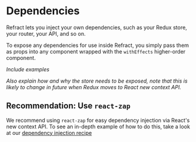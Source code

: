 # Dependencies

Refract lets you inject your own dependencies, such as your Redux store, your router, your API, and so on.

To expose any dependencies for use inside Refract, you simply pass them as props into any component wrapped with the `withEffects` higher-order component.

_Include examples_

_Also explain how and why the store needs to be exposed, note that this is likely to change in future when Redux moves to React new context API._

## Recommendation: Use `react-zap`

We recommend using `react-zap` for easy dependency injection via React's new context API. To see an in-depth example of how to do this, take a look at our [dependency injection recipe](../recipes/dependency-injection.md)
